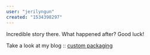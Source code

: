 ```yaml
---
user: "jerilyngun"
created: "1534398297"
---
```


Incredible story there. What happened after? Good luck!


Take a look at my blog :: <a href="https://www.diigo.com/item/note/65usm/6oy0?k=6b94161eb4dbb73fdbe9e08ec242f7aa">custom packaging</a>
